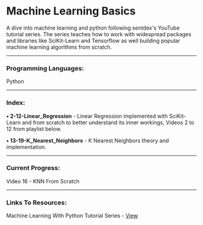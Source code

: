 # Machine Learning Basics

A dive into machine learning and python following sentdex's YouTube tutorial series.
The series teaches how to work with widespread packages and libraries like SciKit-Learn and Tensorflow as well building popular machine learning algorithms from scratch.

- - - -

### Programming Languages: ###
Python

- - - -

### Index: ###
**• 2-12-Linear_Regression** - Linear Regression implemented with SciKit-Learn and from scratch to better understand its inner
                        workings, Videos 2 to 12 from playlist below.

**• 13-19-K_Nearest_Neighbors** - K Nearest Neighbors theory and implementation.

- - - -

### Current Progress: ###
Video 16 - KNN From Scratch

- - - -

### Links To Resources: ###

Machine Learning With Python Tutorial Series - [View](https://www.youtube.com/playlist?list=PLQVvvaa0QuDfKTOs3Keq_kaG2P55YRn5v)
